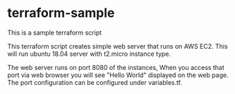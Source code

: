 # terraform-sample
 This is a sample terraform script

 This terraform script creates simple web server that runs on AWS EC2.
 This will run ubuntu 18.04 server with t2.micro instance type. 

 The web server runs on port 8080 of the instances, When you access that port via web browser you will see "Hello World" displayed on the web page. The port configuration can be configured under variables.tf.
